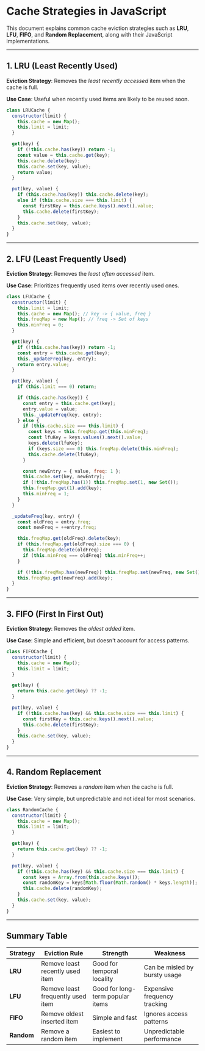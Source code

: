 # Cache Strategies in JavaScript

This document explains common cache eviction strategies such as **LRU**, **LFU**, **FIFO**, and **Random Replacement**, along with their JavaScript implementations.

---

## 1. LRU (Least Recently Used)

**Eviction Strategy**: Removes the *least recently accessed* item when the cache is full.

**Use Case**: Useful when recently used items are likely to be reused soon.

```javascript
class LRUCache {
  constructor(limit) {
    this.cache = new Map();
    this.limit = limit;
  }

  get(key) {
    if (!this.cache.has(key)) return -1;
    const value = this.cache.get(key);
    this.cache.delete(key);
    this.cache.set(key, value);
    return value;
  }

  put(key, value) {
    if (this.cache.has(key)) this.cache.delete(key);
    else if (this.cache.size === this.limit) {
      const firstKey = this.cache.keys().next().value;
      this.cache.delete(firstKey);
    }
    this.cache.set(key, value);
  }
}
```

---

## 2. LFU (Least Frequently Used)

**Eviction Strategy**: Removes the *least often accessed* item.

**Use Case**: Prioritizes frequently used items over recently used ones.

```javascript
class LFUCache {
  constructor(limit) {
    this.limit = limit;
    this.cache = new Map(); // key -> { value, freq }
    this.freqMap = new Map(); // freq -> Set of keys
    this.minFreq = 0;
  }

  get(key) {
    if (!this.cache.has(key)) return -1;
    const entry = this.cache.get(key);
    this._updateFreq(key, entry);
    return entry.value;
  }

  put(key, value) {
    if (this.limit === 0) return;

    if (this.cache.has(key)) {
      const entry = this.cache.get(key);
      entry.value = value;
      this._updateFreq(key, entry);
    } else {
      if (this.cache.size === this.limit) {
        const keys = this.freqMap.get(this.minFreq);
        const lfuKey = keys.values().next().value;
        keys.delete(lfuKey);
        if (keys.size === 0) this.freqMap.delete(this.minFreq);
        this.cache.delete(lfuKey);
      }

      const newEntry = { value, freq: 1 };
      this.cache.set(key, newEntry);
      if (!this.freqMap.has(1)) this.freqMap.set(1, new Set());
      this.freqMap.get(1).add(key);
      this.minFreq = 1;
    }
  }

  _updateFreq(key, entry) {
    const oldFreq = entry.freq;
    const newFreq = ++entry.freq;

    this.freqMap.get(oldFreq).delete(key);
    if (this.freqMap.get(oldFreq).size === 0) {
      this.freqMap.delete(oldFreq);
      if (this.minFreq === oldFreq) this.minFreq++;
    }

    if (!this.freqMap.has(newFreq)) this.freqMap.set(newFreq, new Set());
    this.freqMap.get(newFreq).add(key);
  }
}
```

---

## 3. FIFO (First In First Out)

**Eviction Strategy**: Removes the *oldest added* item.

**Use Case**: Simple and efficient, but doesn't account for access patterns.

```javascript
class FIFOCache {
  constructor(limit) {
    this.cache = new Map();
    this.limit = limit;
  }

  get(key) {
    return this.cache.get(key) ?? -1;
  }

  put(key, value) {
    if (!this.cache.has(key) && this.cache.size === this.limit) {
      const firstKey = this.cache.keys().next().value;
      this.cache.delete(firstKey);
    }
    this.cache.set(key, value);
  }
}
```

---

## 4. Random Replacement

**Eviction Strategy**: Removes a *random* item when the cache is full.

**Use Case**: Very simple, but unpredictable and not ideal for most scenarios.

```javascript
class RandomCache {
  constructor(limit) {
    this.cache = new Map();
    this.limit = limit;
  }

  get(key) {
    return this.cache.get(key) ?? -1;
  }

  put(key, value) {
    if (!this.cache.has(key) && this.cache.size === this.limit) {
      const keys = Array.from(this.cache.keys());
      const randomKey = keys[Math.floor(Math.random() * keys.length)];
      this.cache.delete(randomKey);
    }
    this.cache.set(key, value);
  }
}
```

---

## Summary Table

| Strategy | Eviction Rule                      | Strength                                 | Weakness                          |
|----------|------------------------------------|------------------------------------------|------------------------------------|
| **LRU**  | Remove least recently used item     | Good for temporal locality               | Can be misled by bursty usage     |
| **LFU**  | Remove least frequently used item   | Good for long-term popular items         | Expensive frequency tracking      |
| **FIFO** | Remove oldest inserted item         | Simple and fast                          | Ignores access patterns           |
| **Random** | Remove a random item              | Easiest to implement                     | Unpredictable performance         |
